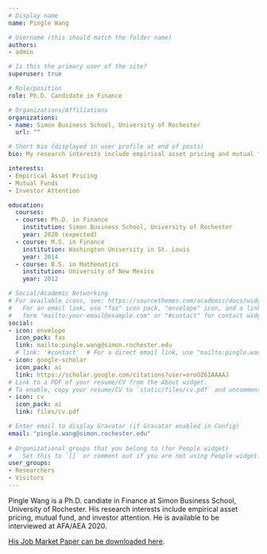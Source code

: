 ```yaml
---
# Display name
name: Pingle Wang

# Username (this should match the folder name)
authors:
- admin

# Is this the primary user of the site?
superuser: true

# Role/position
role: Ph.D. Candidate in Finance

# Organizations/Affiliations
organizations:
- name: Simon Business School, University of Rochester
  url: ""

# Short bio (displayed in user profile at end of posts)
bio: My research interests include empirical asset pricing and mutual funds.

interests:
- Empirical Asset Pricing
- Mutual Funds
- Investor Attention

education:
  courses:
  - course: Ph.D. in Finance
    institution: Simon Business School, University of Rochester
    year: 2020 (expected)
  - course: M.S. in Finance
    institution: Washington University in St. Louis
    year: 2014
  - course: B.S. in Mathematics
    institution: University of New Mexico
    year: 2012

# Social/Academic Networking
# For available icons, see: https://sourcethemes.com/academic/docs/widgets/#icons
#   For an email link, use "fas" icon pack, "envelope" icon, and a link in the
#   form "mailto:your-email@example.com" or "#contact" for contact widget.
social:
- icon: envelope
  icon_pack: fas
  link: mailto:pingle.wang@simon.rochester.edu
  # link: '#contact'  # For a direct email link, use "mailto:pingle.wang@simon.rochester.edu".
- icon: google-scholar
  icon_pack: ai
  link: https://scholar.google.com/citations?user=oroOZ6IAAAAJ
# Link to a PDF of your resume/CV from the About widget.
# To enable, copy your resume/CV to `static/files/cv.pdf` and uncomment the lines below.  
- icon: cv
  icon_pack: ai
  link: files/cv.pdf

# Enter email to display Gravatar (if Gravatar enabled in Config)
email: "pingle.wang@simon.rochester.edu"
  
# Organizational groups that you belong to (for People widget)
#   Set this to `[]` or comment out if you are not using People widget.  
user_groups:
- Researchers
- Visitors
---
```


Pingle Wang is a Ph.D. candiate in Finance at Simon Business School, University of Rochester. His research interests include empirical asset pricing, mutual fund, and investor attention. He is available to be interviewed at AFA/AEA 2020.

[His Job Market Paper can be downloaded here](/files/investor_attention.pdf). 